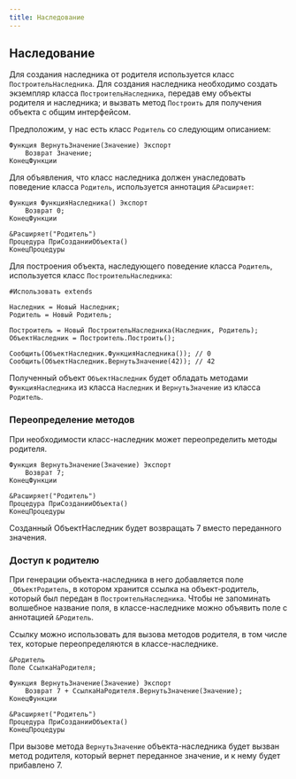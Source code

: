 ```yaml
---
title: Наследование
---
```


## Наследование

Для создания наследника от родителя используется класс `ПостроительНаследника`. Для создания наследника необходимо создать экземпляр класса `ПостроительНаследника`, передав ему объекты родителя и наследника; и вызвать метод `Построить` для получения объекта с общим интерфейсом.

Предположим, у нас есть класс `Родитель` со следующим описанием:

```bsl [Классы/Родитель.os]
Функция ВернутьЗначение(Значение) Экспорт
    Возврат Значение;
КонецФункции
```

Для объявления, что класс наследника должен унаследовать поведение класса `Родитель`, используется аннотация `&Расширяет`:

```bsl [Классы/Наследник.os]
Функция ФункцияНаследника() Экспорт
    Возврат 0;
КонецФункции

&Расширяет("Родитель")
Процедура ПриСозданииОбъекта()
КонецПроцедуры
```

Для построения объекта, наследующего поведение класса `Родитель`, используется класс `ПостроительНаследника`:

```bsl [Модули/Пример.os]
#Использовать extends

Наследник = Новый Наследник;
Родитель = Новый Родитель;

Построитель = Новый ПостроительНаследника(Наследник, Родитель);
ОбъектНаследник = Построитель.Построить();

Сообщить(ОбъектНаследник.ФункцияНаследника()); // 0
Сообщить(ОбъектНаследник.ВернутьЗначение(42)); // 42
```

Полученный объект `ОбъектНаследник` будет обладать методами `ФункцияНаследника` из класса `Наследник` и `ВернутьЗначение` из класса `Родитель`.

### Переопределение методов

При необходимости класс-наследник может переопределить методы родителя.

```bsl [Классы/Наследник.os]
Функция ВернутьЗначение(Значение) Экспорт
    Возврат 7;
КонецФункции

&Расширяет("Родитель")
Процедура ПриСозданииОбъекта()
КонецПроцедуры
```

Созданный ОбъектНаследник будет возвращать 7 вместо переданного значения.

### Доступ к родителю

При генерации объекта-наследника в него добавляется поле `_ОбъектРодитель`, в котором хранится ссылка на объект-родитель, который был передан в `ПостроительНаследника`. Чтобы не запоминать волшебное название поля, в классе-наследнике можно объявить поле с аннотацией `&Родитель`.

Ссылку можно использовать для вызова методов родителя, в том числе тех, которые переопределяются в классе-наследнике.

```bsl [Классы/Наследник.os]
&Родитель
Поле СсылкаНаРодителя;

Функция ВернутьЗначение(Значение) Экспорт
    Возврат 7 + СсылкаНаРодителя.ВернутьЗначение(Значение);
КонецФункции

&Расширяет("Родитель")
Процедура ПриСозданииОбъекта()
КонецПроцедуры
```

При вызове метода `ВернутьЗначение` объекта-наследника будет вызван метод родителя, который вернет переданное значение, и к нему будет прибавлено 7.
